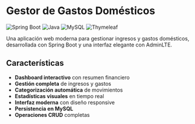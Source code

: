 # Gestor de Gastos Domésticos

![Spring Boot](https://img.shields.io/badge/Spring%20Boot-3.5.6-brightgreen)
![Java](https://img.shields.io/badge/Java-21-orange)
![MySQL](https://img.shields.io/badge/MySQL-8.4-blue)
![Thymeleaf](https://img.shields.io/badge/Thymeleaf-3.1.3-green)

Una aplicación web moderna para gestionar ingresos y gastos domésticos, desarrollada con Spring Boot y una interfaz elegante con AdminLTE.

## Características

-  **Dashboard interactivo** con resumen financiero
-  **Gestión completa** de ingresos y gastos
-  **Categorización automática** de movimientos
-  **Estadísticas visuales** en tiempo real
-  **Interfaz moderna** con diseño responsive
-  **Persistencia en MySQL**
-  **Operaciones CRUD** completas
